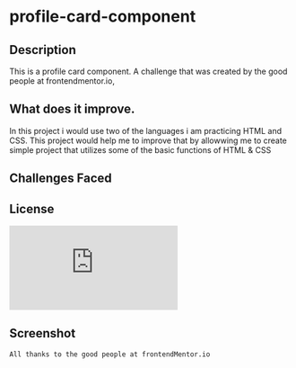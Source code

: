 # profile-card-component
## Description
This is a profile card component. A challenge that was created by the good people at frontendmentor.io,

## What does it improve.
In this project i would use two of the languages i am practicing HTML and CSS. This project would help me to improve that by allowwing me to create simple project that utilizes some of the basic functions of HTML & CSS

## Challenges Faced

## License
![GitHub license](https://badgen.net/github/license/Naereen/Strapdown.js)

## Screenshot


```
All thanks to the good people at frontendMentor.io
```